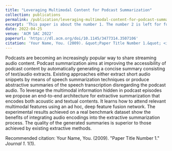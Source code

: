 ```yaml
---
title: "Leveraging Multimodal Content for Podcast Summarization"
collection: publications
permalink: /publication/leveraging-multimodal-content-for-podcast-summarization
excerpt: 'This paper is about the number 1. The number 2 is left for future work.'
date: 2022-04-25
venue: 'ACM SAC 2022'
paperurl: 'https://dl.acm.org/doi/10.1145/3477314.3507106'
citation: 'Your Name, You. (2009). &quot;Paper Title Number 1.&quot; <i>Journal 1</i>. 1(1).'
---
```


Podcasts are becoming an increasingly popular way to share streaming audio content. Podcast summarization aims at improving the accessibility of podcast content by automatically generating a concise summary consisting of text/audio extracts. Existing approaches either extract short audio snippets by means of speech summarization techniques or produce abstractive summaries of the speech transcription disregarding the podcast audio. To leverage the multimodal information hidden in podcast episodes we propose an end-to-end architecture for extractive summarization that encodes both acoustic and textual contents. It learns how to attend relevant multimodal features using an ad hoc, deep feature fusion network. The experimental results achieved on a real benchmark dataset show the benefits of integrating audio encodings into the extractive summarization process. The quality of the generated summaries is superior to those achieved by existing extractive methods.

<!--[Download paper here](http://academicpages.github.io/files/paper1.pdf)-->

Recommended citation: Your Name, You. (2009). "Paper Title Number 1." <i>Journal 1</i>. 1(1).
